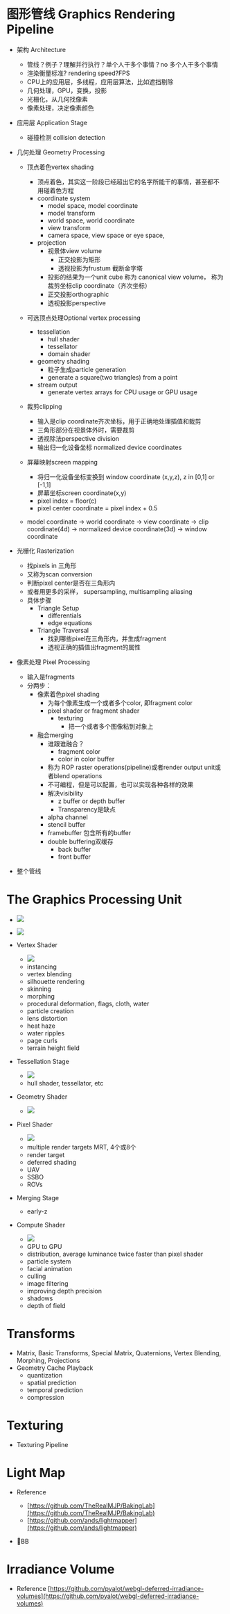 # 图形管线 Graphics Rendering Pipeline

- 架构 Architecture
   - 管线？例子？理解并行执行？单个人干多个事情？no 多个人干多个事情
   - 渲染衡量标准? rendering speed?FPS
   - CPU上的应用层，多线程，应用层算法，比如遮挡剔除
   - 几何处理，GPU，变换，投影
   - 光栅化，从几何找像素
   - 像素处理，决定像素颜色

- 应用层 Application Stage
   - 碰撞检测 collision detection
- 几何处理 Geometry Processing
   - 顶点着色vertex shading
      - 顶点着色，其实这一阶段已经超出它的名字所能干的事情，甚至都不用碰着色方程
      - coordinate system
         - model space, model coordinate
         - model transform
         - world space, world coordinate
         - view transform
         - camera space, view space or eye space, 
      - projection
         - 视景体view volume
            - 正交投影为矩形
            - 透视投影为frustum 截断金字塔
         - 投影的结果为一个unit cube 称为 canonical view volume， 称为裁剪坐标clip coordinate（齐次坐标）
         - 正交投影orthographic
         - 透视投影perspective

   - 可选顶点处理Optional vertex processing
      - tessellation
         - hull shader
         - tessellator
         - domain shader
      - geometry shading
         - 粒子生成particle generation
         - generate a square(two triangles) from a point
      - stream output
         - generate vertex arrays for CPU usage or GPU usage
   
   - 裁剪clipping
      - 输入是clip coordinate齐次坐标，用于正确地处理插值和裁剪
      - 三角形部分在视景体外时，需要裁剪
      - 透视除法perspective division
      - 输出归一化设备坐标 normalized device coordinates
   
   - 屏幕映射screen mapping
      - 将归一化设备坐标变换到 window coordinate (x,y,z), z in [0,1] or [-1,1]
      - 屏幕坐标screen coordinate(x,y)
      - pixel index = floor(c)
      - pixel center coordinate = pixel index + 0.5
      
   - model coordinate -> world coordinate -> view coordinate -> clip coordinate(4d) -> normalized device coordinate(3d) -> window coordinate
- 光栅化 Rasterization
   - 找pixels in 三角形
   - 又称为scan conversion
   - 判断pixel center是否在三角形内
   - 或者用更多的采样， supersampling, multisampling aliasing
   - 具体步骤
      - Triangle Setup
         - differentials
         - edge equations
      - Triangle Traversal
         - 找到哪些pixel在三角形内，并生成fragment
         - 透视正确的插值出fragment的属性
   
- 像素处理 Pixel Processing
   - 输入是fragments
   - 分两步：
      - 像素着色pixel shading
         - 为每个像素生成一个或者多个color, 即fragment color
         - pixel shader or fragment shader
            - texturing
               - 把一个或者多个图像粘到对象上
      - 融合merging
         - 谁跟谁融合？
            - fragment color
            - color in color buffer
         - 称为 ROP raster operations(pipeline)或者render output unit或者blend operations
         - 不可编程，但是可以配置，也可以实现各种各样的效果
         - 解决visibility
            - z buffer or depth buffer
            - Transparency是缺点
         - alpha channel
         - stencil buffer
         - framebuffer 包含所有的buffer
         - double buffering双缓存
            - back buffer
            - front buffer
         
- 整个管线

# The Graphics Processing Unit

- ![](https://github.com/liangjin2007/data_liangjin/blob/master/graphicspipeline.jpg?raw=true,"graphicspipeline")

- ![](https://github.com/liangjin2007/data_liangjin/blob/master/graphicshardwaretimeline.jpg?raw=true,"timeline")

- Vertex Shader
   - ![](https://github.com/liangjin2007/data_liangjin/blob/master/vertexshader.jpg?raw=true,"vertexshader")
   - instancing
   - vertex blending
   - silhouette rendering
   - skinning
   - morphing
   - procedural deformation, flags, cloth, water
   - particle creation
   - lens distortion
   - heat haze
   - water ripples
   - page curls
   - terrain height field
   
- Tessellation Stage
   - ![](https://github.com/liangjin2007/data_liangjin/blob/master/tessellation.jpg?raw=true,"tessellation")
   - hull shader, tessellator, etc
- Geometry Shader
   - ![](https://github.com/liangjin2007/data_liangjin/blob/master/geometryshader.jpg?raw=true,"geometryshader")
- Pixel Shader
   - ![](https://github.com/liangjin2007/data_liangjin/blob/master/pixelshader.jpg?raw=true,"pixelshader")
   - multiple render targets MRT, 4个或8个
   - render target
   - deferred shading
   - UAV
   - SSBO
   - ROVs
- Merging Stage
   - early-z
- Compute Shader
   - ![](https://github.com/liangjin2007/data_liangjin/blob/master/computershader.jpg?raw=true,"computeshader")
   - GPU to GPU
   - distribution, average luminance twice faster than pixel shader
   - particle system
   - facial animation
   - culling
   - image filtering
   - improving depth precision
   - shadows
   - depth of field

# Transforms
- Matrix, Basic Transforms, Special Matrix, Quaternions, Vertex Blending, Morphing, Projections
- Geometry Cache Playback
   - quantization
   - spatial prediction
   - temporal prediction
   - compression

# Texturing

- Texturing Pipeline


# Light Map

- Reference 
   - [https://github.com/TheRealMJP/BakingLab](https://github.com/TheRealMJP/BakingLab)
   - [https://github.com/ands/lightmapper](https://github.com/ands/lightmapper)
   
- 🦐BB

# Irradiance Volume

- Reference
[https://github.com/pyalot/webgl-deferred-irradiance-volumes](https://github.com/pyalot/webgl-deferred-irradiance-volumes)
